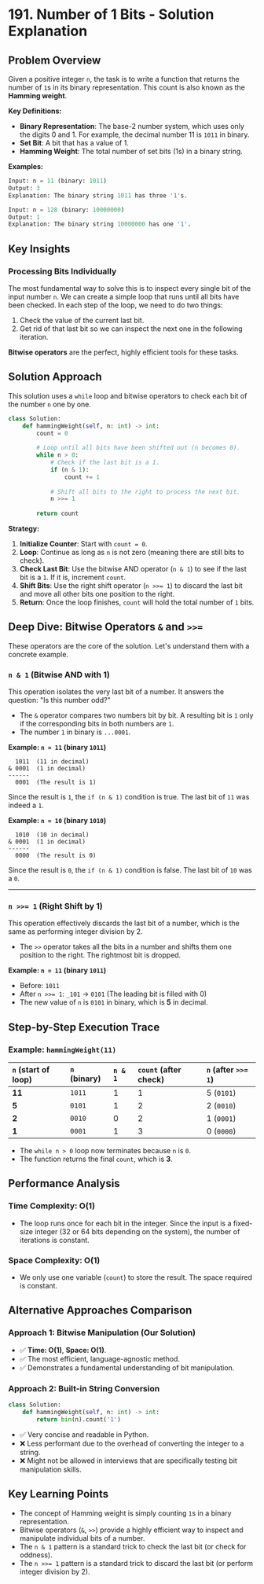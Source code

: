 # 191\. Number of 1 Bits - Solution Explanation

## Problem Overview

Given a positive integer `n`, the task is to write a function that returns the number of `1`s in its binary representation. This count is also known as the **Hamming weight**.

**Key Definitions:**

  - **Binary Representation**: The base-2 number system, which uses only the digits 0 and 1. For example, the decimal number 11 is `1011` in binary.
  - **Set Bit**: A bit that has a value of 1.
  - **Hamming Weight**: The total number of set bits (1s) in a binary string.

**Examples:**

```python
Input: n = 11 (binary: 1011)
Output: 3
Explanation: The binary string 1011 has three '1's.

Input: n = 128 (binary: 10000000)
Output: 1
Explanation: The binary string 10000000 has one '1'.
```

## Key Insights

### Processing Bits Individually

The most fundamental way to solve this is to inspect every single bit of the input number `n`. We can create a simple loop that runs until all bits have been checked. In each step of the loop, we need to do two things:

1.  Check the value of the current last bit.
2.  Get rid of that last bit so we can inspect the next one in the following iteration.

**Bitwise operators** are the perfect, highly efficient tools for these tasks.

## Solution Approach

This solution uses a `while` loop and bitwise operators to check each bit of the number `n` one by one.

```python
class Solution:
    def hammingWeight(self, n: int) -> int:
        count = 0
        
        # Loop until all bits have been shifted out (n becomes 0).
        while n > 0:
            # Check if the last bit is a 1.
            if (n & 1):
                count += 1
            
            # Shift all bits to the right to process the next bit.
            n >>= 1
            
        return count
```

**Strategy:**

1.  **Initialize Counter**: Start with `count = 0`.
2.  **Loop**: Continue as long as `n` is not zero (meaning there are still bits to check).
3.  **Check Last Bit**: Use the bitwise AND operator (`n & 1`) to see if the last bit is a `1`. If it is, increment `count`.
4.  **Shift Bits**: Use the right shift operator (`n >>= 1`) to discard the last bit and move all other bits one position to the right.
5.  **Return**: Once the loop finishes, `count` will hold the total number of `1` bits.

## Deep Dive: Bitwise Operators `&` and `>>=`

These operators are the core of the solution. Let's understand them with a concrete example.

### `n & 1` (Bitwise AND with 1)

This operation isolates the very last bit of a number. It answers the question: "Is this number odd?"

  * The `&` operator compares two numbers bit by bit. A resulting bit is `1` only if the corresponding bits in both numbers are `1`.
  * The number `1` in binary is `...0001`.

**Example: `n = 11` (binary `1011`)**

```
  1011  (11 in decimal)
& 0001  (1 in decimal)
------
  0001  (The result is 1)
```

Since the result is `1`, the `if (n & 1)` condition is true. The last bit of `11` was indeed a `1`.

**Example: `n = 10` (binary `1010`)**

```
  1010  (10 in decimal)
& 0001  (1 in decimal)
------
  0000  (The result is 0)
```

Since the result is `0`, the `if (n & 1)` condition is false. The last bit of `10` was a `0`.

-----

### `n >>= 1` (Right Shift by 1)

This operation effectively discards the last bit of a number, which is the same as performing integer division by 2.

  * The `>>` operator takes all the bits in a number and shifts them one position to the right. The rightmost bit is dropped.

**Example: `n = 11` (binary `1011`)**

  * Before: `1011`
  * After `n >>= 1`: `_101` -\> `0101` (The leading bit is filled with 0)
  * The new value of `n` is `0101` in binary, which is **5** in decimal.

## Step-by-Step Execution Trace

### Example: `hammingWeight(11)`

| `n` (start of loop) | `n` (binary) | `n & 1` | `count` (after check) | `n` (after `>>= 1`) |
| :--- | :--- | :--- | :--- | :--- |
| **11** | `1011` | 1 | 1 | 5 (`0101`) |
| **5** | `0101` | 1 | 2 | 2 (`0010`) |
| **2** | `0010` | 0 | 2 | 1 (`0001`) |
| **1** | `0001` | 1 | 3 | 0 (`0000`) |

  - The `while n > 0` loop now terminates because `n` is `0`.
  - The function returns the final `count`, which is **3**.

## Performance Analysis

### Time Complexity: O(1)

  - The loop runs once for each bit in the integer. Since the input is a fixed-size integer (32 or 64 bits depending on the system), the number of iterations is constant.

### Space Complexity: O(1)

  - We only use one variable (`count`) to store the result. The space required is constant.

## Alternative Approaches Comparison

### Approach 1: Bitwise Manipulation (Our Solution)

  - ✅ **Time: O(1)**, **Space: O(1)**.
  - ✅ The most efficient, language-agnostic method.
  - ✅ Demonstrates a fundamental understanding of bit manipulation.

### Approach 2: Built-in String Conversion

```python
class Solution:
    def hammingWeight(self, n: int) -> int:
        return bin(n).count('1')
```

  - ✅ Very concise and readable in Python.
  - ❌ Less performant due to the overhead of converting the integer to a string.
  - ❌ Might not be allowed in interviews that are specifically testing bit manipulation skills.

## Key Learning Points

  - The concept of Hamming weight is simply counting `1`s in a binary representation.
  - Bitwise operators (`&`, `>>`) provide a highly efficient way to inspect and manipulate individual bits of a number.
  - The `n & 1` pattern is a standard trick to check the last bit (or check for oddness).
  - The `n >>= 1` pattern is a standard trick to discard the last bit (or perform integer division by 2).